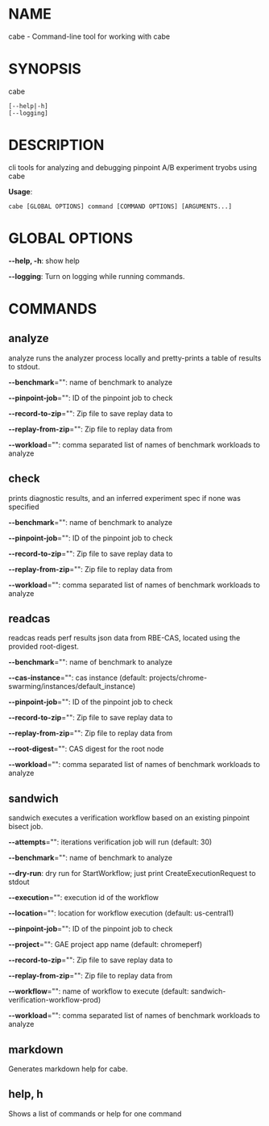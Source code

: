 # NAME

cabe - Command-line tool for working with cabe

# SYNOPSIS

cabe

```
[--help|-h]
[--logging]
```

# DESCRIPTION

cli tools for analyzing and debugging pinpoint A/B experiment tryobs using cabe

**Usage**:

```
cabe [GLOBAL OPTIONS] command [COMMAND OPTIONS] [ARGUMENTS...]
```

# GLOBAL OPTIONS

**--help, -h**: show help

**--logging**: Turn on logging while running commands.

# COMMANDS

## analyze

analyze runs the analyzer process locally and pretty-prints a table of results to stdout.

**--benchmark**="": name of benchmark to analyze

**--pinpoint-job**="": ID of the pinpoint job to check

**--record-to-zip**="": Zip file to save replay data to

**--replay-from-zip**="": Zip file to replay data from

**--workload**="": comma separated list of names of benchmark workloads to analyze

## check

prints diagnostic results, and an inferred experiment spec if none was specified

**--benchmark**="": name of benchmark to analyze

**--pinpoint-job**="": ID of the pinpoint job to check

**--record-to-zip**="": Zip file to save replay data to

**--replay-from-zip**="": Zip file to replay data from

**--workload**="": comma separated list of names of benchmark workloads to analyze

## readcas

readcas reads perf results json data from RBE-CAS, located using the provided root-digest.

**--benchmark**="": name of benchmark to analyze

**--cas-instance**="": cas instance (default: projects/chrome-swarming/instances/default_instance)

**--pinpoint-job**="": ID of the pinpoint job to check

**--record-to-zip**="": Zip file to save replay data to

**--replay-from-zip**="": Zip file to replay data from

**--root-digest**="": CAS digest for the root node

**--workload**="": comma separated list of names of benchmark workloads to analyze

## sandwich

sandwich executes a verification workflow based on an existing pinpoint bisect job.

**--attempts**="": iterations verification job will run (default: 30)

**--benchmark**="": name of benchmark to analyze

**--dry-run**: dry run for StartWorkflow; just print CreateExecutionRequest to stdout

**--execution**="": execution id of the workflow

**--location**="": location for workflow execution (default: us-central1)

**--pinpoint-job**="": ID of the pinpoint job to check

**--project**="": GAE project app name (default: chromeperf)

**--record-to-zip**="": Zip file to save replay data to

**--replay-from-zip**="": Zip file to replay data from

**--workflow**="": name of workflow to execute (default: sandwich-verification-workflow-prod)

**--workload**="": comma separated list of names of benchmark workloads to analyze

## markdown

Generates markdown help for cabe.

## help, h

Shows a list of commands or help for one command
